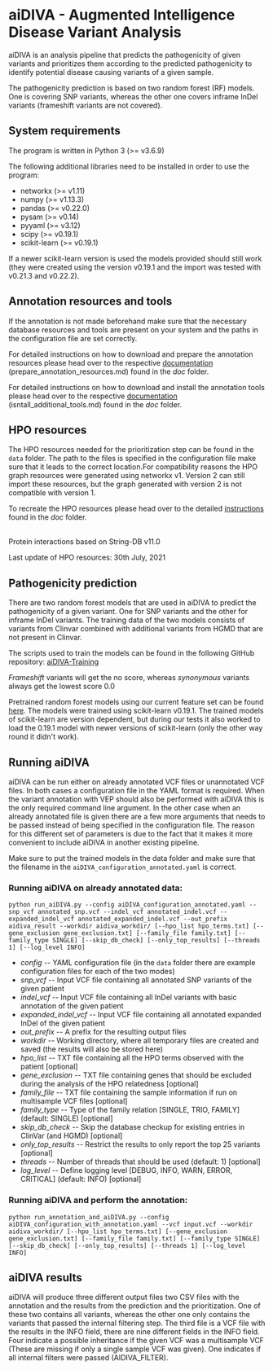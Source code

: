 # aiDIVA - Augmented Intelligence Disease Variant Analysis

aiDIVA is an analysis pipeline that predicts the pathogenicity of given variants and prioritizes them according to the predicted pathogenicity to identify potential disease causing variants of a given sample.

The pathogenicity prediction is based on two random forest (RF) models. One is covering SNP variants, whereas the other one covers inframe InDel variants (frameshift variants are not covered).


## System requirements
The program is written in Python 3 (>= v3.6.9)

The following additional libraries need to be installed in order to use the program:

+ networkx (>= v1.11)
+ numpy (>= v1.13.3)
+ pandas (>= v0.22.0)
+ pysam (>= v0.14)
+ pyyaml (>= v3.12)
+ scipy (>= v0.19.1)
+ scikit-learn (>= v0.19.1)

If a newer scikit-learn version is used the models provided should still work (they were created using the version v0.19.1 and the import was tested with v0.21.3 and v0.22.2).


## Annotation resources and tools
If the annotation is not made beforehand make sure that the necessary database resources and tools are present on your system and the paths in the configuration file are set correctly.

For detailed instructions on how to download and prepare the annotation resources please head over to the respective [documentation](https://github.com/imgag/aiDIVA/blob/master/doc/prepare_annotation_resources.md) (prepare_annotation_resources.md) found in the _doc_ folder.

For detailed instructions on how to download and install the annotation tools please head over to the respective [documentation](https://github.com/imgag/aiDIVA/blob/master/doc/install_additional_tools.md) (isntall_additional_tools.md) found in the _doc_ folder.


## HPO resources
The HPO resources needed for the prioritization step can be found in the `data` folder. The path to the files is specified in the configuration file make sure that it leads to the correct location.For compatibility reasons the HPO graph resources were generated using networkx v1. Version 2 can still import these resources, but the graph generated with version 2 is not compatible with version 1.

To recreate the HPO resources please head over to the detailed [instructions](https://github.com/imgag/aiDIVA/blob/master/doc/recreate_hpo_resources.md) found in the _doc_ folder.
<br>
<br>

Protein interactions based on String-DB v11.0

Last update of HPO resources: 30th July, 2021



## Pathogenicity prediction
There are two random forest models that are used in aiDIVA to predict the pathogenicity of a given variant. One for SNP variants and the other for inframe InDel variants. The training data of the two models consists of variants from Clinvar combined with additional variants from HGMD that are not present in Clinvar.

The scripts used to train the models can be found in the following GitHub repository: [aiDIVA-Training](https://github.com/imgag/aiDIVA-Training)

_Frameshift_ variants will get the no score, whereas _synonymous_ variants always get the lowest score 0.0

Pretrained random forest models using our current feature set can be found [here](https://download.imgag.de/ahboced1/aiDIVA_pretrained_models/). The models were trained using scikit-learn v0.19.1. The trained models of scikit-learn are version dependent, but during our tests it also worked to load the 0.19.1 model with newer versions of scikit-learn (only the other way round it didn't work).

## Running aiDIVA
aiDIVA can be run either on already annotated VCF files or unannotated VCF files. In both cases a configuration file in the YAML format is required. When the variant annotation with VEP should also be performed with aiDIVA this is the only required command line argument. In the other case when an already annotated file is given there are a few more arguments that needs to be passed instead of being specified in the configuration file. The reason for this different set of parameters is due to the fact that it makes it more convenient to include aiDIVA in another existing pipeline.

Make sure to put the trained models in the data folder and make sure that the filename in the `aiDIVA_configuration_annotated.yaml` is correct.

### Running aiDIVA on already annotated data:

```
python run_aiDIVA.py --config aiDIVA_configuration_annotated.yaml --snp_vcf annotated_snp.vcf --indel_vcf annotated_indel.vcf --expanded_indel_vcf annotated_expanded_indel.vcf --out_prefix aidiva_result --workdir aidiva_workdir/ [--hpo_list hpo_terms.txt] [--gene_exclusion gene_exclusion.txt] [--family_file family.txt] [--family_type SINGLE] [--skip_db_check] [--only_top_results] [--threads 1] [--log_level INFO]
```

+ _config_ -- YAML configuration file (in the `data` folder there are example configuration files for each of the two modes)
+ _snp_vcf_ -- Input VCF file containing all annotated SNP variants of the given patient
+ _indel_vcf_ -- Input VCF file containing all InDel variants with basic annotation of the given patient
+ _expanded_indel_vcf_ -- Input VCF file containing all annotated expanded InDel of the given patient
+ _out_prefix_ -- A prefix for the resulting output files
+ _workdir_ -- Working directory, where all temporary files are created and saved (the results will also be stored here)
+ _hpo_list_ -- TXT file containing all the HPO terms observed with the patient [optional]
+ _gene_exclusion_ -- TXT file containing genes that should be excluded during the analysis of the HPO relatedness [optional]
+ _family_file_ -- TXT file containing the sample information if run on multisample VCF files [optional]
+ _family_type_ -- Type of the family relation [SINGLE, TRIO, FAMILY] (default: SINGLE) [optional]
+ _skip_db_check_ -- Skip the database checkup for existing entries in ClinVar (and HGMD) [optional]
+ _only_top_results_ -- Restrict the results to only report the top 25 variants [optional]
+ _threads_ -- Number of threads that should be used (default: 1) [optional]
+ _log_level_ -- Define logging level [DEBUG, INFO, WARN, ERROR, CRITICAL] (default: INFO) [optional]

### Running aiDIVA and perform the annotation:

```
python run_annotation_and_aiDIVA.py --config aiDIVA_configuration_with_annotation.yaml --vcf input.vcf --workdir aidiva_workdir/ [--hpo_list hpo_terms.txt] [--gene_exclusion gene_exclusion.txt] [--family_file family.txt] [--family_type SINGLE] [--skip_db_check] [--only_top_results] [--threads 1] [--log_level INFO]
```


## aiDIVA results
aiDIVA will produce three different output files two CSV files with the annotation and the results from the prediction and the prioritization. One of these two contains all variants, whereas the other one only contains the variants that passed the internal filtering step. The third file is a VCF file with the results in the INFO field, there are nine different fields in the INFO field. Four indicate a possible inheritance if the given VCF was a multisample VCF (These are missing if only a single sample VCF was given). One indicates if all internal filters were passed (AIDIVA_FILTER).
